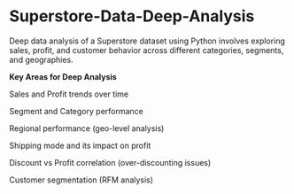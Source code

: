 # Superstore-Data-Deep-Analysis

Deep data analysis of a Superstore dataset using Python involves exploring sales, profit, and customer behavior across different categories, segments, and geographies.

**Key Areas for Deep Analysis**

Sales and Profit trends over time

Segment and Category performance

Regional performance (geo-level analysis)

Shipping mode and its impact on profit

Discount vs Profit correlation (over-discounting issues)

Customer segmentation (RFM analysis)
